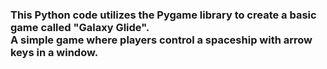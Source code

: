 <h3>This Python code utilizes the Pygame library to create a basic game called "Galaxy Glide".<br> A simple game where players control a spaceship with arrow keys in a window.</h3>
